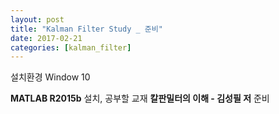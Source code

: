 ```yaml
---
layout: post
title: "Kalman Filter Study _ 준비"
date: 2017-02-21
categories: [kalman_filter]
---
```


설치환경 Window 10

**MATLAB R2015b** 설치, 공부할 교재 **칼판밀터의 이해 - 김성필 저** 준비

